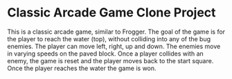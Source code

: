 # Classic Arcade Game Clone Project

This is a classic arcade game, similar to Frogger. The goal of the game is for the player to reach the water (top), without colliding into any of the bug enemies. The player can move left, right, up and down. The enemies move in varying speeds on the paved block. Once a player collides with an enemy, the game is reset and the player moves back to the start square. Once the player reaches the water the game is won.

